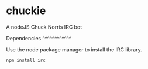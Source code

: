 chuckie
=======

A nodeJS Chuck Norris IRC bot

Dependencies
^^^^^^^^^^^^

Use the node package manager to install the IRC library.

```
npm install irc
```